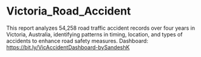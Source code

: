 # Victoria_Road_Accident
This report analyzes 54,258 road traffic accident records over four years in Victoria, Australia, identifying patterns in timing, location, and types of accidents to enhance road safety measures.
Dashboard: https://bit.ly/VicAccidentDashboard-bySandeshK
